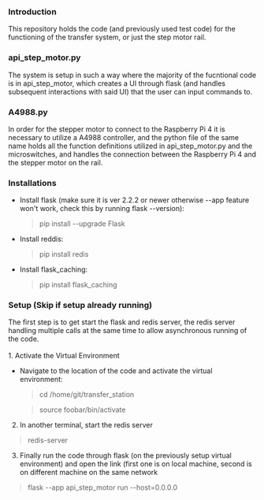 <h3>Introduction</h3>
This repository holds the code (and previously used test code) for the functioning of the transfer system, or just the step motor rail. 

<h3>api_step_motor.py</h3>
The system is setup in such a way where the majority of the fucntional code is in api_step_motor, which creates a UI through flask (and handles subsequent interactions with said UI) that the user can input commands to. 

<h3>A4988.py</h3>
In order for the stepper motor to connect to the Raspberry Pi 4 it is necessary to utilize a A4988 controller, and the python file of the same name holds all the function definitions utilized in api_step_motor.py and the microswitches, and handles the connection between the Raspberry Pi 4 and the stepper motor on the rail.

<h3>Installations</h3>

* Install flask (make sure it is ver 2.2.2 or newer otherwise --app feature won't work, check this by running flask --version):
  > pip install --upgrade Flask 

* Install reddis:
  > pip install redis

* Install flask_caching:
  > pip install flask_caching

<h3>Setup (Skip if setup already running)</h3>
The first step is to get start the flask and redis server, the redis server handling multiple calls at the same time to allow asynchronous running of the code. 
<br><br>
1. Activate the Virtual Environment
  
  * Navigate to the location of the code and activate the virtual environment:
    > cd /home/git/transfer_station
    
    > source foobar/bin/activate

2. In another terminal, start the redis server<br>

  > redis-server

3. Finally run the code through flask (on the previously setup virtual environment) and open the link (first one is on local machine, second is on different machine on the same network

  > flask --app api_step_motor run --host=0.0.0.0
